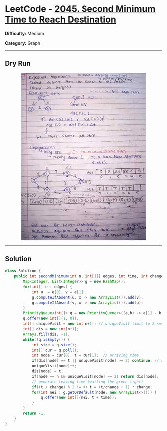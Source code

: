 <!-- July 28 -->
<!-- Solve it again after graph revsion -->
# LeetCode - [2045. Second Minimum Time to Reach Destination](https://leetcode.com/problems/second-minimum-time-to-reach-destination/)

**Difficulty:** Medium

**Category:** Graph

---

## Dry Run

<p align="middle">
   <img src="../../Graph/dijkstraAlgorithm.jpg" width="400"/>
</p>

---

## Solution

```java
class Solution {
    public int secondMinimum(int n, int[][] edges, int time, int change) {
        Map<Integer, List<Integer>> g = new HashMap();
        for(int[] e : edges) {
            int u  = e[0], v = e[1];
            g.computeIfAbsent(u, x -> new ArrayList()).add(v);
            g.computeIfAbsent(v, x -> new ArrayList()).add(u);
        }
        PriorityQueue<int[]> q = new PriorityQueue<>((a,b) -> a[1] - b[1]);
        q.offer(new int[]{1, 0});
        int[] uniqueVisit = new int[n+1]; // uniqueVisit limit to 2 <==> relax twice at most
        int[] dis = new int[n+1];
        Arrays.fill(dis, -1);
        while(!q.isEmpty()) {
            int size = q.size();
            int[] cur = q.poll();
            int node = cur[0], t = cur[1];  // arriving time
            if(dis[node] == t || uniqueVisit[node] >= 2) continue; // skip if it's same value or has been relaxed twice already
            uniqueVisit[node]++; 
            dis[node] = t;
            if(node == n && uniqueVisit[node] == 2) return dis[node];
            // generate leaving time (waiting the green light)
            if((t / change) % 2 != 0) t = (t/change + 1) * change;
            for(int nei : g.getOrDefault(node, new ArrayList<>())) {
                q.offer(new int[]{nei, t + time});
            }
        }
        return -1;
    }
}
```
